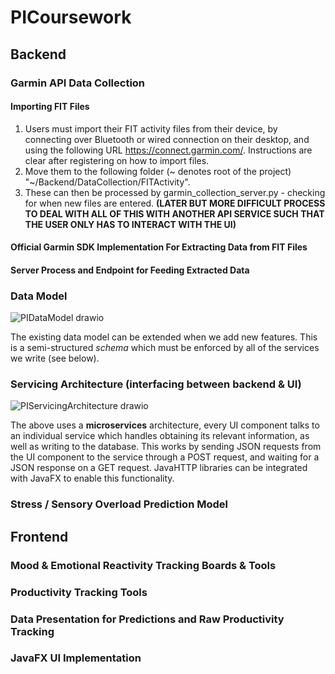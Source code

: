 # PICoursework

## Backend

### Garmin API Data Collection

#### Importing FIT Files

1. Users must import their FIT activity files from their device, by connecting over Bluetooth or wired connection on their desktop, and using the following URL https://connect.garmin.com/. Instructions are clear after registering on how to import files.
2. Move them to the following folder (~ denotes root of the project) "~/Backend/DataCollection/FITActivity".
3. These can then be processed by garmin_collection_server.py - checking for when new files are entered.
**(LATER BUT MORE DIFFICULT PROCESS TO DEAL WITH ALL OF THIS WITH ANOTHER API SERVICE SUCH THAT THE USER ONLY HAS TO INTERACT WITH THE UI)**

#### Official Garmin SDK Implementation For Extracting Data from FIT Files

#### Server Process and Endpoint for Feeding Extracted Data

### Data Model

![PIDataModel drawio](https://github.com/jonahbkaplan/PICoursework/assets/106742444/df2b308a-1562-4443-bbca-f6536d1ffe02)

The existing data model can be extended when we add new features. This is a semi-structured *schema* which must be enforced by all of the services we write (see below). 

### Servicing Architecture (interfacing between backend & UI) 

![PIServicingArchitecture drawio](https://github.com/jonahbkaplan/PICoursework/assets/106742444/0e1843b0-dba7-472e-a91d-efe79e34c344)

The above uses a **microservices** architecture, every UI component talks to an individual service which handles obtaining its relevant information, as well as writing to the database. This works by sending JSON requests from the UI component to the service through a POST request, and waiting for a JSON response on a GET request. JavaHTTP libraries can be integrated with JavaFX to enable this functionality. 


### Stress / Sensory Overload Prediction Model

## Frontend

### Mood & Emotional Reactivity Tracking Boards & Tools

### Productivity Tracking Tools

### Data Presentation for Predictions and Raw Productivity Tracking

### JavaFX UI Implementation
